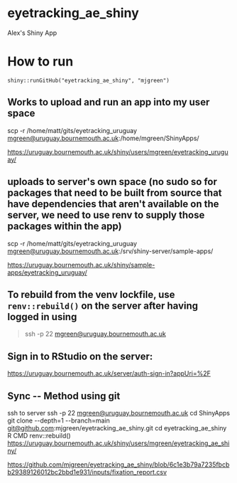 # eyetracking_ae_shiny
Alex's Shiny App

# How to run
```
shiny::runGitHub("eyetracking_ae_shiny", "mjgreen")
```

## Works to upload and run an app into my user space

scp -r /home/matt/gits/eyetracking_uruguay mgreen@uruguay.bournemouth.ac.uk:/home/mgreen/ShinyApps/

https://uruguay.bournemouth.ac.uk/shiny/users/mgreen/eyetracking_uruguay/

## uploads to server's own space (no sudo so for packages that need to be built from source that have dependencies that aren't available on the server, we need to use renv to supply those packages within the app)

scp -r /home/matt/gits/eyetracking_uruguay mgreen@uruguay.bournemouth.ac.uk:/srv/shiny-server/sample-apps/

https://uruguay.bournemouth.ac.uk/shiny/sample-apps/eyetracking_uruguay/

## To rebuild from the venv lockfile, use `renv::rebuild()` on the server after having logged in using
>ssh -p 22 mgreen@uruguay.bournemouth.ac.uk

## Sign in to RStudio on the server:
https://uruguay.bournemouth.ac.uk/server/auth-sign-in?appUri=%2F


## Sync -- Method using git
ssh to server
ssh -p 22 mgreen@uruguay.bournemouth.ac.uk
cd ShinyApps
git clone --depth=1 --branch=main git@github.com:mjgreen/eyetracking_ae_shiny.git
cd eyetracking_ae_shiny
R CMD renv::rebuild()
https://uruguay.bournemouth.ac.uk/shiny/users/mgreen/eyetracking_ae_shiny/



https://github.com/mjgreen/eyetracking_ae_shiny/blob/6c1e3b79a7235fbcbb29389126012bc2bbd1e931/inputs/fixation_report.csv